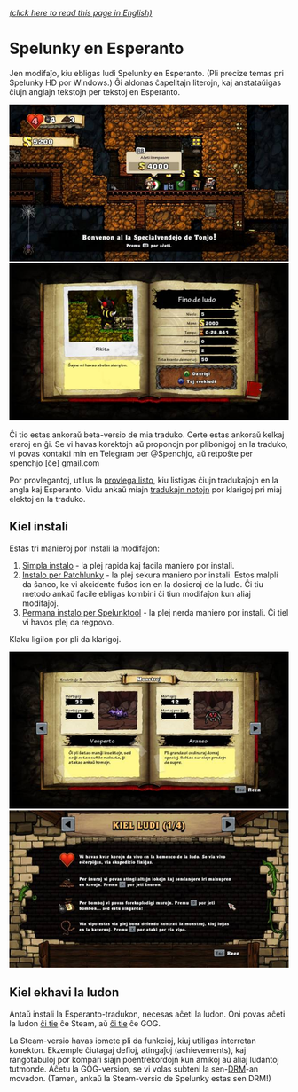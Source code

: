 [*(click here to read this page in English)*](README-en.md)

# Spelunky en Esperanto

Jen modifaĵo, kiu ebligas ludi Spelunky en Esperanto. (Pli precize temas pri Spelunky HD por Windows.) Ĝi aldonas ĉapelitajn literojn, kaj anstataŭigas ĉiujn anglajn tekstojn per tekstoj en Esperanto.

![](aliaj/ekrankopio1.jpg)
![](aliaj/ekrankopio2.jpg)

Ĉi tio estas ankoraŭ beta-versio de mia traduko. Certe estas ankoraŭ kelkaj eraroj en ĝi. Se vi havas korektojn aŭ proponojn por plibonigoj en la traduko, vi povas kontakti min en Telegram per @Spenchjo, aŭ retpoŝte per spenchjo&nbsp;[ĉe]&nbsp;gmail.com

Por provlegantoj, utilus la [provlega listo](https://github.com/Rajzin/Spelunky-Esperanto-traduko/blob/master/provlega%20listo.txt), kiu listigas ĉiujn tradukaĵojn en la angla kaj Esperanto. Vidu ankaŭ miajn [tradukajn notojn](https://github.com/Rajzin/Spelunky-Esperanto-traduko/blob/master/tradukaj%20notoj.txt) por klarigoj pri miaj elektoj en la traduko.

## Kiel instali

Estas tri manieroj por instali la modifaĵon:

1. [Simpla instalo](kiel-instali/per-simpla-instalado.md) - la plej rapida kaj facila maniero por instali.
2. [Instalo per Patchlunky](kiel-instali/per-patchlunky.md) - la plej sekura maniero por instali. Estos malpli da ŝanco, ke vi akcidente fuŝos ion en la dosieroj de la ludo. Ĉi tiu metodo ankaŭ facile ebligas kombini ĉi tiun modifaĵon kun aliaj modifaĵoj.
3. [Permana instalo per Spelunktool](kiel-instali/per-spelunktool.md) - la plej nerda maniero por instali. Ĉi tiel vi havos plej da regpovo.

Klaku ligilon por pli da klarigoj.

![](aliaj/ekrankopio3.jpg)
![](aliaj/ekrankopio4.jpg)

## Kiel ekhavi la ludon

Antaŭ instali la Esperanto-tradukon, necesas aĉeti la ludon. Oni povas aĉeti la ludon [ĉi tie](https://store.steampowered.com/app/239350/Spelunky/) ĉe Steam, aŭ [ĉi tie](https://www.gog.com/game/spelunky) ĉe GOG.

La Steam-versio havas iomete pli da funkcioj, kiuj utiligas interretan konekton. Ekzemple ĉiutagaj defioj, atingaĵoj (achievements), kaj rangotabuloj por kompari siajn poentrekordojn kun amikoj aŭ aliaj ludantoj tutmonde. Aĉetu la GOG-version, se vi volas subteni la sen-[DRM](https://eo.wikipedia.org/wiki/Digital_rights_management)-an movadon. (Tamen, ankaŭ la Steam-versio de Spelunky estas sen DRM!)
